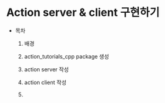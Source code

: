 # Action server & client 구현하기
* 목차
  1. 배경
  2. action_tutorials_cpp package 생성
  3. action server 작성
  4. action client 작성
 
  5. 
